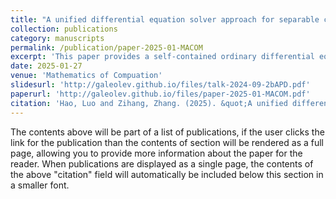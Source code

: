 ```yaml
---
title: "A unified differential equation solver approach for separable convex optimization: Splitting, acceleration and nonergodic rate"
collection: publications
category: manuscripts
permalink: /publication/paper-2025-01-MACOM
excerpt: 'This paper provides a self-contained ordinary differential equation solver approach for separable con- vex optimization problems. A novel primal-dual dynamical system with built-in time rescaling factors is introduced, and the exponential decay of a tailored Lyapunov function is established. Then several time dis- cretizations of the continuous model are considered and analyzed via a unified discrete Lyapunov function. Moreover, two families of accelerated proximal alternating direction methods of multipliers are obtained, and nonergodic optimal mixed-type convergence rates shall be proved for the primal objective residual, the feasi- bility violation and the Lagrangian gap. Finally, numerical experiments are provided to validate the practical performances.'
date: 2025-01-27
venue: 'Mathematics of Compuation'
slidesurl: 'http://galeolev.github.io/files/talk-2024-09-2bAPD.pdf'
paperurl: 'http://galeolev.github.io/files/paper-2025-01-MACOM.pdf'
citation: 'Hao, Luo and Zihang, Zhang. (2025). &quot;A unified differential equation solver approach for separable convex optimization: Splitting, acceleration and nonergodic rate&quot; <i>Math. Comp</i>. 94(352).'
---
```


The contents above will be part of a list of publications, if the user clicks the link for the publication than the contents of section will be rendered as a full page, allowing you to provide more information about the paper for the reader. When publications are displayed as a single page, the contents of the above "citation" field will automatically be included below this section in a smaller font.